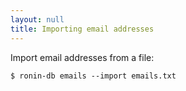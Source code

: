 ```yaml
---
layout: null
title: Importing email addresses
---
```


Import email addresses from a file:

```shell
$ ronin-db emails --import emails.txt
```

